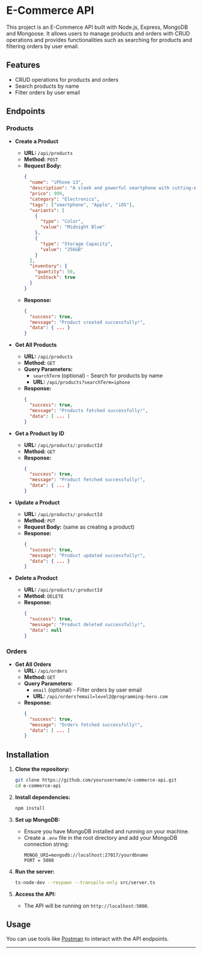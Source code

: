 # E-Commerce API

This project is an E-Commerce API built with Node.js, Express, MongoDB and Mongoose. It allows users to manage products and orders with CRUD operations and provides functionalities such as searching for products and filtering orders by user email.

## Features

- CRUD operations for products and orders
- Search products by name
- Filter orders by user email

## Endpoints

### Products

- **Create a Product**
  - **URL:** `/api/products`
  - **Method:** `POST`
  - **Request Body:**
    ```json
    {
      "name": "iPhone 13",
      "description": "A sleek and powerful smartphone with cutting-edge features.",
      "price": 999,
      "category": "Electronics",
      "tags": ["smartphone", "Apple", "iOS"],
      "variants": [
        {
          "type": "Color",
          "value": "Midnight Blue"
        },
        {
          "type": "Storage Capacity",
          "value": "256GB"
        }
      ],
      "inventory": {
        "quantity": 50,
        "inStock": true
      }
    }
    ```
  - **Response:**
    ```json
    {
      "success": true,
      "message": "Product created successfully!",
      "data": { ... }
    }
    ```

- **Get All Products**
  - **URL:** `/api/products`
  - **Method:** `GET`
  - **Query Parameters:**
    - `searchTerm` (optional) - Search for products by name
    - **URL:** `/api/products?searchTerm=iphone`
  - **Response:**
    ```json
    {
      "success": true,
      "message": "Products fetched successfully!",
      "data": [ ... ]
    }
    ```

- **Get a Product by ID**
  - **URL:** `/api/products/:productId`
  - **Method:** `GET`
  - **Response:**
    ```json
    {
      "success": true,
      "message": "Product fetched successfully!",
      "data": { ... }
    }
    ```

- **Update a Product**
  - **URL:** `/api/products/:productId`
  - **Method:** `PUT`
  - **Request Body:** (same as creating a product)
  - **Response:**
    ```json
    {
      "success": true,
      "message": "Product updated successfully!",
      "data": { ... }
    }
    ```

- **Delete a Product**
  - **URL:** `/api/products/:productId`
  - **Method:** `DELETE`
  - **Response:**
    ```json
    {
      "success": true,
      "message": "Product deleted successfully!",
      "data": null
    }
    ```

### Orders

- **Get All Orders**
  - **URL:** `/api/orders`
  - **Method:** `GET`
  - **Query Parameters:**
    - `email` (optional) - Filter orders by user email
    - **URL:** `/api/orders?email=level2@programming-hero.com`
  - **Response:**
    ```json
    {
      "success": true,
      "message": "Orders fetched successfully!",
      "data": [ ... ]
    }
    ```

## Installation

1. **Clone the repository:**
   ```bash
   git clone https://github.com/yourusername/e-commerce-api.git
   cd e-commerce-api
   ```

2. **Install dependencies:**
   ```bash
   npm install
   ```

3. **Set up MongoDB:**
   - Ensure you have MongoDB installed and running on your machine.
   - Create a `.env` file in the root directory and add your MongoDB connection string:
     ```
     MONGO_URI=mongodb://localhost:27017/yourdbname
     PORT = 5000
     ```

4. **Run the server:**
   ```bash
   ts-node-dev --respawn --transpile-only src/server.ts
   ```

5. **Access the API:**
   - The API will be running on `http://localhost:5000`.

## Usage

You can use tools like [Postman](https://www.postman.com/) to interact with the API endpoints.

---
